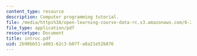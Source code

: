 ```yaml
---
content_type: resource
description: Computer programming tutorial.
file: /media/https%3A/open-learning-course-data-rc.s3.amazonaws.com/6-270-autonomous-robot-design-competition-january-iap-2005/2b90bb51a00162c3b07fa8a21e52b876_introc.pdf
file_type: application/pdf
resourcetype: Document
title: introc.pdf
uid: 2b90bb51-a001-62c3-b07f-a8a21e52b876
---
```

